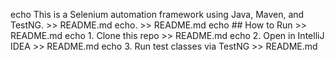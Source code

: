 echo This is a Selenium automation framework using Java, Maven, and TestNG. >> README.md
echo. >> README.md
echo ## How to Run >> README.md
echo 1. Clone this repo >> README.md
echo 2. Open in IntelliJ IDEA >> README.md
echo 3. Run test classes via TestNG >> README.md
